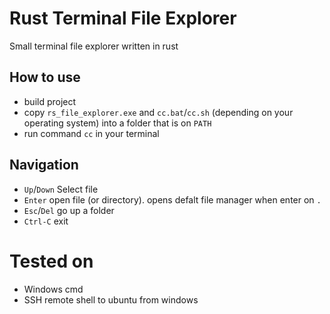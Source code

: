 # Rust Terminal File Explorer
Small terminal file explorer written in rust

## How to use
- build project 
- copy `rs_file_explorer.exe` and `cc.bat`/`cc.sh` 
(depending on your operating system) into a folder that is on `PATH`
- run command `cc` in your terminal

## Navigation
- `Up`/`Down` Select file
- `Enter` open file (or directory). opens defalt file manager when enter on `.`
- `Esc`/`Del` go up a folder
- `Ctrl-C` exit

# Tested on
- Windows cmd
- SSH remote shell to ubuntu from windows